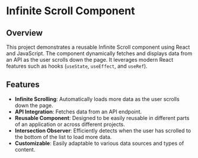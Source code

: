 # Infinite Scroll Component

## Overview

This project demonstrates a reusable Infinite Scroll component using React and JavaScript. The component dynamically fetches and displays data from an API as the user scrolls down the page. It leverages modern React features such as hooks (`useState`, `useEffect`, and `useRef`).

## Features

- **Infinite Scrolling**: Automatically loads more data as the user scrolls down the page.
- **API Integration**: Fetches data from an API endpoint.
- **Reusable Component**: Designed to be easily reusable in different parts of an application or across different projects.
- **Intersection Observer**: Efficiently detects when the user has scrolled to the bottom of the list to load more data.
- **Customizable**: Easily adaptable to various data sources and types of content.
